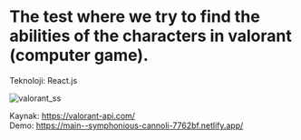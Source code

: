 # The test where we try to find the abilities of the characters in valorant (computer game).

Teknoloji: React.js
<br />

![valorant_ss](https://github.com/ndemir9/valorant-ability-puzzle/assets/73329877/acb4f87d-39b7-4ba5-88f4-fe5dca81ee86)


Kaynak: https://valorant-api.com/
<br />
Demo: https://main--symphonious-cannoli-7762bf.netlify.app/
